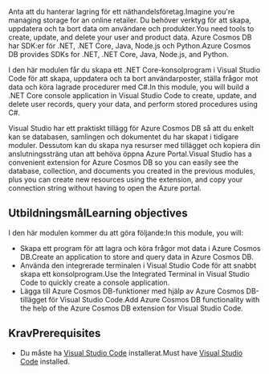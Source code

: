 <span data-ttu-id="83b66-101">Anta att du hanterar lagring för ett näthandelsföretag.</span><span class="sxs-lookup"><span data-stu-id="83b66-101">Imagine you're managing storage for an online retailer.</span></span> <span data-ttu-id="83b66-102">Du behöver verktyg för att skapa, uppdatera och ta bort data om användare och produkter.</span><span class="sxs-lookup"><span data-stu-id="83b66-102">You need tools to create, update, and delete your user and product data.</span></span> <span data-ttu-id="83b66-103">Azure Cosmos DB har SDK:er för .NET, .NET Core, Java, Node.js och Python.</span><span class="sxs-lookup"><span data-stu-id="83b66-103">Azure Cosmos DB provides SDKs for .NET, .NET Core, Java, Node.js, and Python.</span></span>

<span data-ttu-id="83b66-104">I den här modulen får du skapa ett .NET Core-konsolprogram i Visual Studio Code för att skapa, uppdatera och ta bort användarposter, ställa frågor mot data och köra lagrade procedurer med C#.</span><span class="sxs-lookup"><span data-stu-id="83b66-104">In this module, you will build a .NET Core console application in Visual Studio Code to create, update, and delete user records, query your data, and perform stored procedures using C#.</span></span>

<span data-ttu-id="83b66-105">Visual Studio har ett praktiskt tillägg för Azure Cosmos DB så att du enkelt kan se databasen, samlingen och dokumentet du har skapat i tidigare moduler. Dessutom kan du skapa nya resurser med tillägget och kopiera din anslutningssträng utan att behöva öppna Azure Portal.</span><span class="sxs-lookup"><span data-stu-id="83b66-105">Visual Studio has a convenient extension for Azure Cosmos DB so you can easily see the database, collection, and documents you created in the previous modules, plus you can create new resources using the extension, and copy your connection string without having to open the Azure portal.</span></span>

## <a name="learning-objectives"></a><span data-ttu-id="83b66-106">Utbildningsmål</span><span class="sxs-lookup"><span data-stu-id="83b66-106">Learning objectives</span></span>

<span data-ttu-id="83b66-107">I den här modulen kommer du att göra följande:</span><span class="sxs-lookup"><span data-stu-id="83b66-107">In this module, you will:</span></span>  

- <span data-ttu-id="83b66-108">Skapa ett program för att lagra och köra frågor mot data i Azure Cosmos DB.</span><span class="sxs-lookup"><span data-stu-id="83b66-108">Create an application to store and query data in Azure Cosmos DB.</span></span>
- <span data-ttu-id="83b66-109">Använda den integrerade terminalen i Visual Studio Code för att snabbt skapa ett konsolprogram.</span><span class="sxs-lookup"><span data-stu-id="83b66-109">Use the Integrated Terminal in Visual Studio Code to quickly create a console application.</span></span>
- <span data-ttu-id="83b66-110">Lägga till Azure Cosmos DB-funktioner med hjälp av Azure Cosmos DB-tillägget för Visual Studio Code.</span><span class="sxs-lookup"><span data-stu-id="83b66-110">Add Azure Cosmos DB functionality with the help of the Azure Cosmos DB extension for Visual Studio Code.</span></span>

## <a name="prerequisites"></a><span data-ttu-id="83b66-111">Krav</span><span class="sxs-lookup"><span data-stu-id="83b66-111">Prerequisites</span></span>

- <span data-ttu-id="83b66-112">Du måste ha [Visual Studio Code](https://code.visualstudio.com/) installerat.</span><span class="sxs-lookup"><span data-stu-id="83b66-112">Must have [Visual Studio Code](https://code.visualstudio.com/) installed.</span></span>